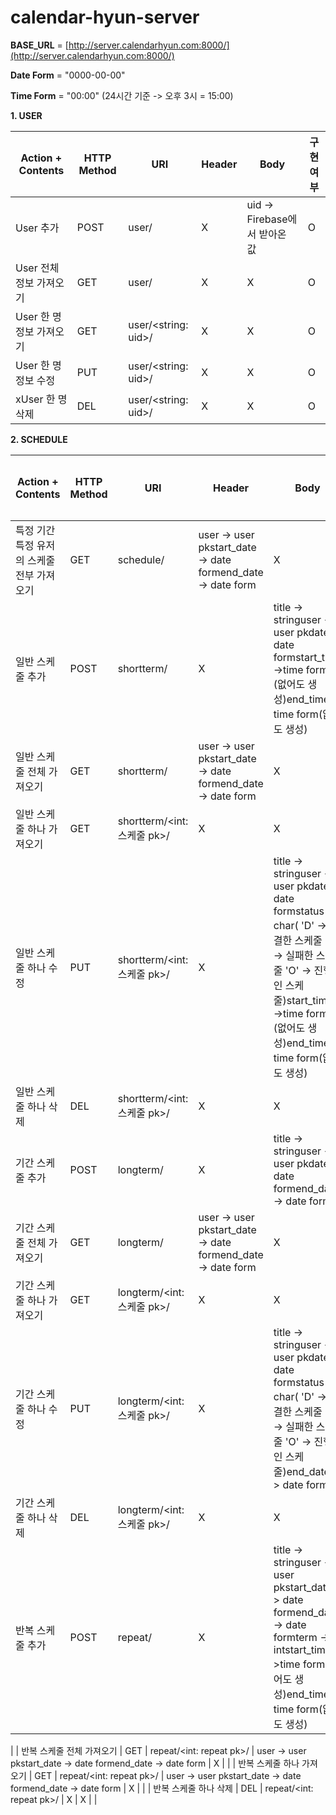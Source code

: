 # calendar-hyun-server

**BASE\_URL** = [http://server.calendarhyun.com:8000/](http://server.calendarhyun.com:8000/)

**Date Form** = &quot;0000-00-00&quot;

**Time Form** = &quot;00:00&quot; (24시간 기준 -> 오후 3시 = 15:00)

**1. USER**

| **Action + Contents** | **HTTP Method** | **URI** | **Header** | **Body** | **구현 여부** |
| --- | --- | --- | --- | --- | --- |
| User 추가 | POST | user/ | X | uid -> Firebase에서 받아온 값 | O |
| User 전체 정보 가져오기 | GET | user/ | X | X | O |
| User 한 명 정보 가져오기 | GET | user/<string: uid>/ | X | X | O |
| User 한 명 정보 수정 | PUT | user/<string: uid>/ | X | X | O |
| xUser 한 명 삭제 | DEL | user/<string: uid>/ | X | X | O |

**2. SCHEDULE**

| **Action + Contents** | **HTTP Method** | **URI** | **Header** | **Body** | **구현 여부** |
| --- | --- | --- | --- | --- | --- |
| 특정 기간 특정 유저의 스케줄 전부 가져오기 | GET | schedule/ | user -> user pkstart\_date -> date formend\_date -> date form | X | O |
| 일반 스케줄 추가 | POST | shortterm/ | X | title -> stringuser -> user pkdate -> date formstart\_time ->time form (없어도 생성)end\_time -> time form(없어도 생성) | O |
| 일반 스케줄 전체 가져오기 | GET | shortterm/ | user -> user pkstart\_date -> date formend\_date -> date form | X | O |
| 일반 스케줄 하나 가져오기 | GET | shortterm/<int: 스케줄 pk>/ | X | X | O |
| 일반 스케줄 하나 수정 | PUT | shortterm/<int: 스케줄 pk>/ | X | title -> stringuser -> user pkdate -> date formstatus -> char( &#39;D&#39; -> 해결한 스케줄 &#39;F&#39; -> 실패한 스케줄 &#39;O&#39; -> 진행중인 스케줄)start\_time ->time form (없어도 생성)end\_time -> time form(없어도 생성) | O |
| 일반 스케줄 하나 삭제 | DEL | shortterm/<int: 스케줄 pk>/ | X | X | O |
| 기간 스케줄 추가 | POST | longterm/ | X | title -> stringuser -> user pkdate -> date formend\_date -> date form | O |
| 기간 스케줄 전체 가져오기 | GET | longterm/ | user -> user pkstart\_date -> date formend\_date -> date form | X | O |
| 기간 스케줄 하나 가져오기 | GET | longterm/<int: 스케줄 pk>/ | X | X | O |
| 기간 스케줄 하나 수정 | PUT | longterm/<int: 스케줄 pk>/ | X | title -> stringuser -> user pkdate -> date formstatus -> char( &#39;D&#39; -> 해결한 스케줄 &#39;F&#39; -> 실패한 스케줄 &#39;O&#39; -> 진행중인 스케줄)end\_date -> date form | O |
| 기간 스케줄 하나 삭제 | DEL | longterm/<int: 스케줄 pk>/ | X | X | O |
| 반복 스케줄 추가 | POST | repeat/ | X | title -> stringuser -> user pkstart\_date -> date formend\_date -> date formterm -> intstart\_time ->time form (없어도 생성)end\_time -> time form(없어도 생성) |
 |
| 반복 스케줄 전체 가져오기 | GET | repeat/<int: repeat pk>/ | user -> user pkstart\_date -> date formend\_date -> date form | X |
 |
| 반복 스케줄 하나 가져오기 | GET | repeat/<int: repeat pk>/ | user -> user pkstart\_date -> date formend\_date -> date form | X |
 |
| 반복 스케줄 하나 삭제 | DEL | repeat/<int: repeat pk>/ | X | X |
 |
